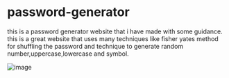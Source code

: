 # password-generator
this is a password generator website that i have made with some guidance. this is a great website that uses many techniques like fisher yates method for shuffling the password and technique to generate random number,uppercase,lowercase and symbol.

![image](https://github.com/anshaneja5/password-generator/assets/128882734/bbc4ff02-d05c-4227-8492-89ca9fe559b2)
